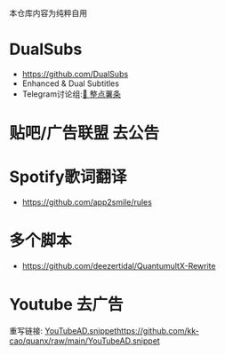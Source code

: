 本仓库内容为纯粹自用

# DualSubs
  * https://github.com/DualSubs
  * Enhanced & Dual Subtitles
  * Telegram讨论组:[🍟 整点薯条](https://t.me/GetSomeFries)

# 贴吧/广告联盟 去公告
# Spotify歌词翻译
  * https://github.com/app2smile/rules

# 多个脚本
  * https://github.com/deezertidal/QuantumultX-Rewrite

# Youtube 去广告
重写链接: [YouTubeAD.snippet](https://github.com/kk-cao/quanx/raw/main/YouTubeAD.snippet)https://github.com/kk-cao/quanx/raw/main/YouTubeAD.snippet

